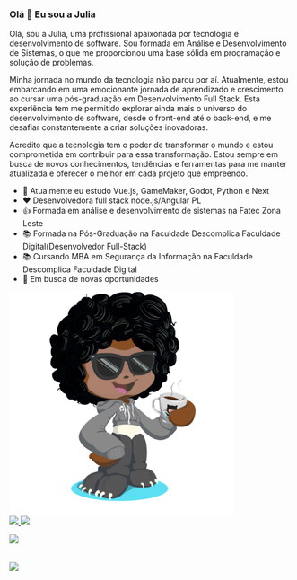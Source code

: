 ### Olá 👋 Eu sou a Julia
Olá, sou a Julia, uma profissional apaixonada por tecnologia e desenvolvimento de software. Sou formada em Análise e Desenvolvimento de Sistemas, o que me proporcionou uma base sólida em programação e solução de problemas.

Minha jornada no mundo da tecnologia não parou por aí. Atualmente, estou embarcando em uma emocionante jornada de aprendizado e crescimento ao cursar uma pós-graduação em Desenvolvimento Full Stack. Esta experiência tem me permitido explorar ainda mais o universo do desenvolvimento de software, desde o front-end até o back-end, e me desafiar constantemente a criar soluções inovadoras.

Acredito que a tecnologia tem o poder de transformar o mundo e estou comprometida em contribuir para essa transformação. Estou sempre em busca de novos conhecimentos, tendências e ferramentas para me manter atualizada e oferecer o melhor em cada projeto que empreendo.

- 🌱 Atualmente eu estudo Vue.js, GameMaker, Godot, Python e Next
- ❤️ Desenvolvedora full stack node.js/Angular PL
- 👍 Formada em análise e desenvolvimento de sistemas na Fatec Zona Leste
- 📚 Formada na Pós-Graduação na Faculdade Descomplica Faculdade Digital(Desenvolvedor Full-Stack)
- 📚 Cursando  MBA em Segurança da Informação na Faculdade Descomplica Faculdade Digital
- 🧐 Em busca de novas oportunidades
 <!--<img align="center" alt="ju-gif" height="360" width="800" src="https://media1.giphy.com/media/qgQUggAC3Pfv687qPC/giphy.gif">-->
 <img align="center" alt="avatar-github" height="400" width="400" src="https://github.com/JuliaMoonCrystal/Dev_2023/blob/main/octocat-1675252493910.png?raw=true">

 <div>
  <a href="https://github.com/JuliaMoonCrystal">
  <img height="180em" src="https://github-readme-stats.vercel.app/api?username=JuliaMoonCrystal&show_icons=true&theme=dracula&include_all_commits=true&count_private=true"/>
  <img height="180em" src="https://github-readme-stats.vercel.app/api/top-langs/?username=JuliaMoonCrystal&layout=compact&langs_count=7&theme=dracula"/>
</div>
<!-- <div style="display: inline_block"><br>
  <img align="center" alt="ju-Java" height="30" width="40" src="https://cdn.jsdelivr.net/gh/devicons/devicon/icons/java/java-original.svg">
  <img align="center" alt="ju-Js" height="30" width="40" src="https://raw.githubusercontent.com/devicons/devicon/master/icons/javascript/javascript-plain.svg">
  <img align="center" alt="ju-HTML" height="30" width="40" src="https://raw.githubusercontent.com/devicons/devicon/master/icons/html5/html5-original.svg">
  <img align="center" alt="ju-CSS" height="30" width="40" src="https://raw.githubusercontent.com/devicons/devicon/master/icons/css3/css3-original.svg">
  <img align="center" alt="ju-React" height="30" width="40" src="https://raw.githubusercontent.com/devicons/devicon/master/icons/react/react-original.svg">
  <img align="center" alt="ju-Spring" height="30" width="40" src="https://img.icons8.com/color/2x/spring-logo.png">
  <img align="center" alt="ju-MySql" height="30" width="40" src="https://img.icons8.com/ios/2x/4a90e2/mysql-logo.png">
  <img align="center" alt="ju-git" height="30" width="40" src="https://img.icons8.com/color/2x/4a90e2/git.png">
  <img align="center" alt="ju-github" height="30" width="40" src="https://img.icons8.com/color/2x/ffffff/github.png">
  <img align="center" alt="ju-angular" height="30" width="40" src="https://cdn.jsdelivr.net/gh/devicons/devicon/icons/angularjs/angularjs-original.svg">
  <img align="center" alt="ju-node.js" height="30" width="40" src="https://cdn.jsdelivr.net/gh/devicons/devicon/icons/nodejs/nodejs-original.svg">
  <img align="center" alt="ju-Vue.js" height="30" width="40" src="https://cdn.jsdelivr.net/gh/devicons/devicon/icons/vuejs/vuejs-original.svg">
 </div> -->

 <p>
  <a href="https://skillicons.dev">
    <img src="https://skillicons.dev/icons?i=git,angular,css,github,idea,java,js,mongodb,mysql,nodejs,postgres,react,ts,vscode,vue,vscode,vuetify,eclipse,godot" />
  </a>
</p>

   ##
 
<div> 
 <!--<a href = ""><img src="https://img.shields.io/badge/-Gmail-%23333?style=for-the-badge&logo=gmail&logoColor=white" target="_blank"></a>-->
  <a href="https://www.linkedin.com/in/julia-farias-da-rocha%F0%9F%9A%80-bb5703180/" target="_blank"><img src="https://img.shields.io/badge/-LinkedIn-%230077B5?style=for-the-badge&logo=linkedin&logoColor=white" target="_blank"></a> 
 
 <!--![Snake animation](https://github.com/JuliaMoonCrystal/JuliaMoonCrystal/blob/output/github-contribution-grid-snake.svg)-->
 
</div>

